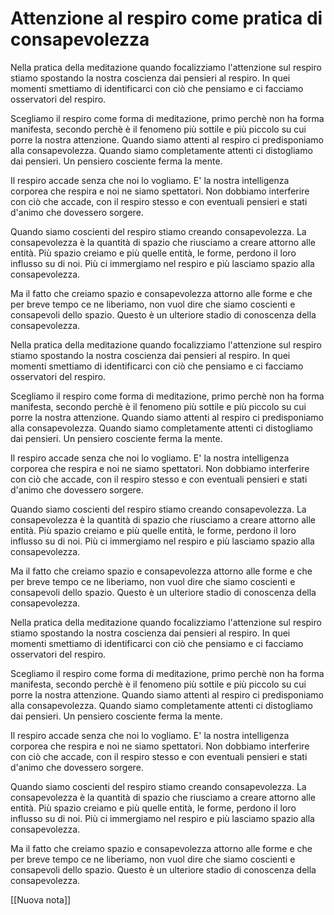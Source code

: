 
# Attenzione al respiro come pratica di consapevolezza

Nella pratica della meditazione quando focalizziamo l'attenzione sul respiro stiamo spostando la nostra coscienza dai pensieri al respiro. In quei momenti smettiamo di identificarci con ciò che pensiamo e ci facciamo osservatori del respiro.

Scegliamo il respiro come forma di meditazione, primo perchè non ha forma manifesta, secondo perchè è il fenomeno più sottile e più piccolo su cui porre la nostra attenzione. Quando siamo attenti al respiro ci predisponiamo alla consapevolezza. Quando siamo completamente attenti ci distogliamo dai pensieri. Un pensiero cosciente ferma la mente.

Il respiro accade senza che noi lo vogliamo. E' la nostra intelligenza corporea che respira e noi ne siamo spettatori. Non dobbiamo interferire con ciò che accade, con il respiro stesso e con eventuali pensieri e stati d'animo che dovessero sorgere.

Quando siamo coscienti del respiro stiamo creando consapevolezza. La consapevolezza è la quantità di spazio che riusciamo a creare attorno alle entità. Più spazio creiamo e più quelle entità, le forme, perdono il loro influsso su di noi. Più ci immergiamo nel respiro e più lasciamo spazio alla consapevolezza. 

Ma il fatto che creiamo spazio e consapevolezza attorno alle forme e che per breve tempo ce ne liberiamo, non vuol dire che siamo coscienti e consapevoli dello spazio. Questo è un ulteriore stadio di conoscenza della consapevolezza.

Nella pratica della meditazione quando focalizziamo l'attenzione sul respiro stiamo spostando la nostra coscienza dai pensieri al respiro. In quei momenti smettiamo di identificarci con ciò che pensiamo e ci facciamo osservatori del respiro.

Scegliamo il respiro come forma di meditazione, primo perchè non ha forma manifesta, secondo perchè è il fenomeno più sottile e più piccolo su cui porre la nostra attenzione. Quando siamo attenti al respiro ci predisponiamo alla consapevolezza. Quando siamo completamente attenti ci distogliamo dai pensieri. Un pensiero cosciente ferma la mente.

Il respiro accade senza che noi lo vogliamo. E' la nostra intelligenza corporea che respira e noi ne siamo spettatori. Non dobbiamo interferire con ciò che accade, con il respiro stesso e con eventuali pensieri e stati d'animo che dovessero sorgere.

Quando siamo coscienti del respiro stiamo creando consapevolezza. La consapevolezza è la quantità di spazio che riusciamo a creare attorno alle entità. Più spazio creiamo e più quelle entità, le forme, perdono il loro influsso su di noi. Più ci immergiamo nel respiro e più lasciamo spazio alla consapevolezza. 

Ma il fatto che creiamo spazio e consapevolezza attorno alle forme e che per breve tempo ce ne liberiamo, non vuol dire che siamo coscienti e consapevoli dello spazio. Questo è un ulteriore stadio di conoscenza della consapevolezza.

Nella pratica della meditazione quando focalizziamo l'attenzione sul respiro stiamo spostando la nostra coscienza dai pensieri al respiro. In quei momenti smettiamo di identificarci con ciò che pensiamo e ci facciamo osservatori del respiro.

Scegliamo il respiro come forma di meditazione, primo perchè non ha forma manifesta, secondo perchè è il fenomeno più sottile e più piccolo su cui porre la nostra attenzione. Quando siamo attenti al respiro ci predisponiamo alla consapevolezza. Quando siamo completamente attenti ci distogliamo dai pensieri. Un pensiero cosciente ferma la mente.

Il respiro accade senza che noi lo vogliamo. E' la nostra intelligenza corporea che respira e noi ne siamo spettatori. Non dobbiamo interferire con ciò che accade, con il respiro stesso e con eventuali pensieri e stati d'animo che dovessero sorgere.

Quando siamo coscienti del respiro stiamo creando consapevolezza. La consapevolezza è la quantità di spazio che riusciamo a creare attorno alle entità. Più spazio creiamo e più quelle entità, le forme, perdono il loro influsso su di noi. Più ci immergiamo nel respiro e più lasciamo spazio alla consapevolezza. 

Ma il fatto che creiamo spazio e consapevolezza attorno alle forme e che per breve tempo ce ne liberiamo, non vuol dire che siamo coscienti e consapevoli dello spazio. Questo è un ulteriore stadio di conoscenza della consapevolezza.

[[Nuova nota]]